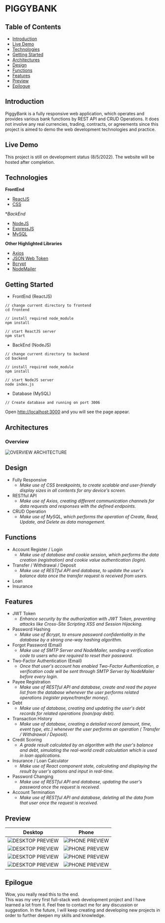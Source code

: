 # PIGGYBANK

## Table of Contents
* [Introduction](https://github.com/yenloned/PiggyBank#introduction)
* [Live Demo](https://github.com/yenloned/PiggyBank#live-demo)
* [Technologies](https://github.com/yenloned/PiggyBank#technologies)
* [Getting Started](https://github.com/yenloned/PiggyBank#getting-started)
* [Architectures](https://github.com/yenloned/PiggyBank#architectures)
* [Design](https://github.com/yenloned/PiggyBank#design)
* [Functions](https://github.com/yenloned/PiggyBank#functions)
* [Features](https://github.com/yenloned/PiggyBank#features)
* [Preview](https://github.com/yenloned/PiggyBank#preview)
* [Epilogue](https://github.com/yenloned/PiggyBank#epilogue)

## Introduction
PiggyBank is a fully responsive web application, which operates and provides various bank functions by REST API and CRUD Operations. 
It does not involve any real currencies, trading, contracts, or agreements since this project is aimed to demo the web development technologies and practice.

## Live Demo
This project is still on development status (8/5/2022). The website will be hosted after completion.

## Technologies
**FrontEnd**
* [ReactJS](https://reactjs.org/)
* [CSS](https://www.w3.org/Style/CSS/)

**BackEnd*
* [NodeJS](https://nodejs.org/en/docs/)
* [ExpressJS](https://expressjs.com/)
* [MySQL](https://dev.mysql.com/doc/)

**Other Highlighted Libraries**
* [Axios](https://axios-http.com/docs/intro)
* [JSON Web Token](https://jwt.io/)
* [Bcrypt](https://www.npmjs.com/package/bcrypt)
* [NodeMailer](https://nodemailer.com/about/)

## Getting Started

* FrontEnd (ReactJS)
```node
// change current directory to frontend
cd frontend

// install required node_module
npm install

// start ReactJS server
npm start
```

* BackEnd (NodeJS)
```node
// change current directory to backend
cd backend

// install required node_module
npm install

// start NodeJS server
node index.js
```

* Database (MySQL)
```node
// Create database and running on port 3006
```

Open [http://localhost:3000](http://localhost:3000) and you will see the page appear.

## Architectures
### Overview
![OVERVIEW ARCHITECTURE](Preview/overview.png)

## Design
* Fully Responsive
  - _Make use of CSS breakpoints, to create scalable and user-friendly display sizes in all contents for any device's screen._
* RESTful API
  - _Make use of Axios, creating different communication channels for data requests and responses with the defined endpoints._
* CRUD Operation
  - _Make use of MySQL, which performs the operation of Create, Read, Update, and Delete as data management._

## Functions
* Account Register / Login
  - _Make use of database and cookie session, which performs the data creation (registration) and cookie value authentication (login)._
* Transfer / Withdrawal / Deposit
  - _Make use of RESTful API and database, to update the user's balance data once the transfer request is received from users._
* Loan
* Insurance

## Features
* JWT Token
  - _Enhance security by the authorization with JWT Token, preventing attacks like Cross-Site Scripting XSS and Session Hijacking._
* Password Hashing
  - _Make use of Bcrypt, to ensure password confidentiality in the database by a strong one-way hashing algorithm._
* Forgot Password (Email)
  - _Make use of SMTP Server and NodeMailer, sending a verification code to users who are required to reset their password._
* Two-Factor Authentication (Email)
  - _Once that user's account has enabled Two-Factor Authentication, a verification code will be sent through SMTP Server by NodeMailer before every login._
* Payee Registration
  - _Make use of RESTful API and database, create and read the payee list from the database whenever the user performs related operations (register payee/transfer money)._
* Debt
  - _Make use of database, creating and updating the user's debt records for related operations (loan/pay debt)._
* Transaction History
  - _Make use of database, creating a detailed record (amount, time, event type, etc.) whenever the user performs an operation ( Transfer / Withdrawal / Deposit)._
* Credit Scoring
  - _A grade result calculated by an algorithm with the user's balance and debt, simulating the real-world credit calculation which is used in loan applications._
* Insurance / Loan Calculator
  - _Make use of React component state, calculating and displaying the result by user's options and input in real-time._
* Password Changing
  - _Make use of RESTful API and database, updating the user's password once the request is received._
* Account Termination
  - _Make use of RESTful API and database, deleting all the data from that user once the request is received._

## Preview
Desktop | Phone
----------------------------------------|--------------------------
![DESKTOP PREVIEW](Preview/preview1.png)   | ![PHONE PREVIEW](Preview/phone_preview1.png)
![DESKTOP PREVIEW](Preview/preview2.png)   | ![PHONE PREVIEW](Preview/phone_preview2.png)
![DESKTOP PREVIEW](Preview/preview3.png)   | ![PHONE PREVIEW](Preview/phone_preview3.png)
![DESKTOP PREVIEW](Preview/preview4.png)   | ![PHONE PREVIEW](Preview/phone_preview4.png)

## Epilogue
Wow, you really read this to the end.<br>
This was my very first full-stack web development project and I have learned a lot from it. Feel free to contact me for any discussion or suggestion. In the future, I will keep creating and developing new projects in order to further deepen my skills and knowledge.